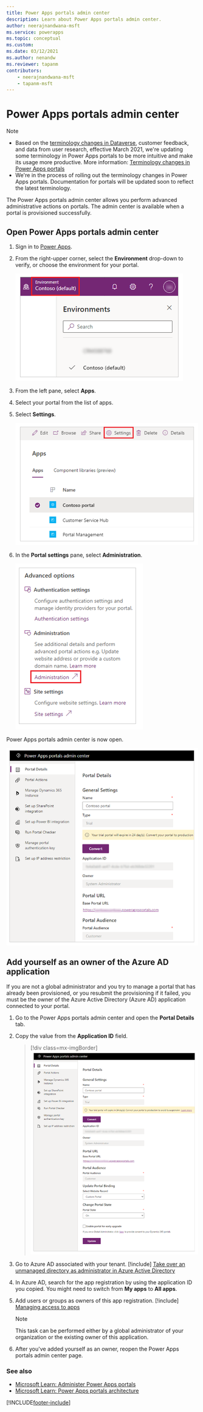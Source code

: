 ```yaml
---
title: Power Apps portals admin center
description: Learn about Power Apps portals admin center.
author: neerajnandwana-msft
ms.service: powerapps
ms.topic: conceptual
ms.custom: 
ms.date: 03/12/2021
ms.author: nenandw
ms.reviewer: tapanm
contributors:
    - neerajnandwana-msft
    - tapanm-msft
---
```


# Power Apps portals admin center

> [!NOTE]
> - Based on the [terminology changes in Dataverse](../../data-platform/data-platform-intro.md), customer feedback, and data from user research, effective March 2021, we're updating some terminology in Power Apps portals to be more intuitive and make its usage more productive. More information: [Terminology changes in Power Apps portals](../terminology-changes.md)
> - We're in the process of rolling out the terminology changes in Power Apps portals. Documentation for portals will be updated soon to reflect the latest terminology.

The Power Apps portals admin center allows you perform advanced administrative actions on portals. The admin center is available when a portal is provisioned successfully.

## Open Power Apps portals admin center

1. Sign in to [Power Apps](https://make.powerapps.com). 

1. From the right-upper corner, select the **Environment** drop-down to verify, or choose the environment for your portal.

    ![Choose environment](media/admin-overview/select-environment.png "Portal settings option")

1. From the left pane, select **Apps**.

1. Select your portal from the list of apps.

1. Select **Settings**.

    ![Portal settings](media/admin-overview/settings.png "Portal settings")

1. In the **Portal settings** pane, select **Administration**.

    ![Portal administration](media/admin-overview/administration.png "Portal administration")

Power Apps portals admin center is now open.

![Power Apps portals admin center](media/admin-overview/admin-center.png "Power Apps portals admin center")

## Add yourself as an owner of the Azure AD application

If you are not a global administrator and you try to manage a portal that has already been provisioned, or you resubmit the provisioning if it failed, you must be the owner of the Azure Active Directory (Azure AD) application connected to your portal.

1. Go to the Power Apps portals admin center and open the **Portal Details** tab.

2. Copy the value from the **Application ID** field.

    > [!div class=mx-imgBorder]
    > ![Portal Details tab](../media/portal-details-admin.png "Portal Details tab")

3. Go to Azure AD associated with your tenant. [!include[](../../../includes/proc-more-information.md)] [Take over an unmanaged directory as administrator in Azure Active Directory](/azure/active-directory/active-directory-manage-o365-subscription)

4. In Azure AD, search for the app registration by using the application ID you copied. You might need to switch from **My apps** to **All apps**.

5. Add users or groups as owners of this app registration. [!include[](../../../includes/proc-more-information.md)] [Managing access to apps](/azure/active-directory/active-directory-managing-access-to-apps)

    > [!Note]
    > This task can be performed either by a global administrator of your organization or the existing owner of this application.

6. After you've added yourself as an owner, reopen the Power Apps portals admin center page.

### See also

- [Microsoft Learn: Administer Power Apps portals](/learn/paths/administer-portals/)
- [Microsoft Learn: Power Apps portals architecture](/learn/modules/portals-architecture)


[!INCLUDE[footer-include](../../../includes/footer-banner.md)]